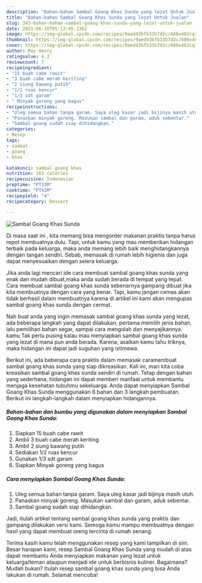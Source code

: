 ```yaml
---
description: "Bahan-bahan Sambal Goang Khas Sunda yang lezat Untuk Jualan"
title: "Bahan-bahan Sambal Goang Khas Sunda yang lezat Untuk Jualan"
slug: 343-bahan-bahan-sambal-goang-khas-sunda-yang-lezat-untuk-jualan
date: 2021-06-16T05:13:45.136Z
image: https://img-global.cpcdn.com/recipes/9aed43bfb33b7d2c/680x482cq70/sambal-goang-khas-sunda-foto-resep-utama.jpg
thumbnail: https://img-global.cpcdn.com/recipes/9aed43bfb33b7d2c/680x482cq70/sambal-goang-khas-sunda-foto-resep-utama.jpg
cover: https://img-global.cpcdn.com/recipes/9aed43bfb33b7d2c/680x482cq70/sambal-goang-khas-sunda-foto-resep-utama.jpg
author: May Henry
ratingvalue: 4.3
reviewcount: 7
recipeingredient:
- "15 buah cabe rawit"
- "3 buah cabe merah keriting"
- "2 siung bawang putih"
- "1/2 ruas kencur"
- "1/3 sdt garam"
- " Minyak goreng yang bagus"
recipeinstructions:
- "Uleg semua bahan tanpa garam. Saya uleg kasar jadi bijinya masih utuh."
- "Panaskan minyak goreng. Masukan sambal dan garam, aduk sebentar."
- "Sambal goang sudah siap dihidangkan."
categories:
- Resep
tags:
- sambal
- goang
- khas

katakunci: sambal goang khas 
nutrition: 163 calories
recipecuisine: Indonesian
preptime: "PT33M"
cooktime: "PT41M"
recipeyield: "4"
recipecategory: Dessert

---
```



![Sambal Goang Khas Sunda](https://img-global.cpcdn.com/recipes/9aed43bfb33b7d2c/680x482cq70/sambal-goang-khas-sunda-foto-resep-utama.jpg)

Di masa  saat ini , kita memang bisa mengorder makanan praktis tanpa harus repot membuatnya dulu. Tapi, untuk kamu yang mau memberikan hidangan terbaik pada keluarga, maka anda memang lebih baik menghidangkannya dengan tangan sendiri. Sebab, memasak di rumah lebih higienis dan juga dapat menyesuaikan dengan selera keluarga.

Jika anda lagi mencari ide cara membuat sambal goang khas sunda yang enak dan mudah dibuat,maka anda sudah berada di tempat yang tepat. Cara membuat sambal goang khas sunda  sebenarnya gampang dibuat jika kita membuatnya dengan cara yang benar. Tapi, kamu jangan cemas akan tidak berhasil dalam membuatnya 
karena di artikel ini kami akan mengupas sambal goang khas sunda dengan cermat.  



Nah buat anda yang ingin memasak sambal goang khas sunda yang lezat, ada beberapa langkah yang dapat dilakukan, pertama memilih jenis bahan, lalu pemilihan bahan segar, sampai cara mengolah dan menyajikannya. kamu Tak perlu pusing kalau mau menyiapkan sambal goang khas sunda yang lezat di mana pun anda berada. Karena, asalkan kamu  tahu triknya, maka hidangan ini dapat jadi suguhan yang istimewa.

Berikut ini, ada beberapa cara praktis  dalam memasak caramembuat sambal goang khas sunda yang siap dikreasikan. Kali ini, mari kita coba kreasikan sambal goang khas sunda sendiri di rumah. Tetap dengan bahan yang sederhana, hidangan ini dapat memberi manfaat untuk membantu menjaga kesehatan tubuhmu sekeluarga. Anda dapat menyiapkan Sambal Goang Khas Sunda menggunakan 6 bahan dan 3 langkah pembuatan. Berikut ini langkah-langkah dalam menyiapkan hidangannya.

<!--inarticleads1-->

##### Bahan-bahan dan bumbu yang digunakan dalam menyiapkan Sambal Goang Khas Sunda:

1. Siapkan 15 buah cabe rawit
1. Ambil 3 buah cabe merah keriting
1. Ambil 2 siung bawang putih
1. Sediakan 1/2 ruas kencur
1. Gunakan 1/3 sdt garam
1. Siapkan  Minyak goreng yang bagus




<!--inarticleads2-->

##### Cara menyiapkan Sambal Goang Khas Sunda:

1. Uleg semua bahan tanpa garam. Saya uleg kasar jadi bijinya masih utuh.
1. Panaskan minyak goreng. Masukan sambal dan garam, aduk sebentar.
1. Sambal goang sudah siap dihidangkan.




Jadi, itulah artikel tentang  sambal goang khas sunda  yang praktis dan gampang dilakukan versi kami. Semoga kamu mampu membuatnya dengan hasil yang dapat membuat oreng tercinta di rumah senang. 

Terima kasih kamu telah menggunakan resep yang kami tampilkan di sini. Besar harapan kami, resep  Sambal Goang Khas Sunda yang mudah di atas dapat membantu Anda menyiapkan makanan yang lezat untuk keluarga/teman ataupun menjadi ide untuk berbisnis kuliner. Bagaimana? Mudah bukan? Itulah resep sambal goang khas sunda yang bisa Anda lakukan di rumah. Selamat mencoba!

